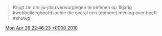 > Krijgt zin om jiu\-jitsu verwurgingen te oefenen op 18jarig kwebbelleeghoofd jochie die overal een \(domme\) mening over heeft \#shutup

<img src="../../media/tweet.ico" width="12" /> [Mon Apr 26 22:46:23 +0000 2010](https://twitter.com/DromerDenker/status/12909324748)
